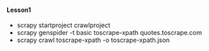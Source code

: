 
#### Lesson1
- scrapy startproject crawlproject
- scrapy genspider -t basic toscrape-xpath quotes.toscrape.com
- scrapy crawl toscrape-xpath -o toscrape-xpath.json

